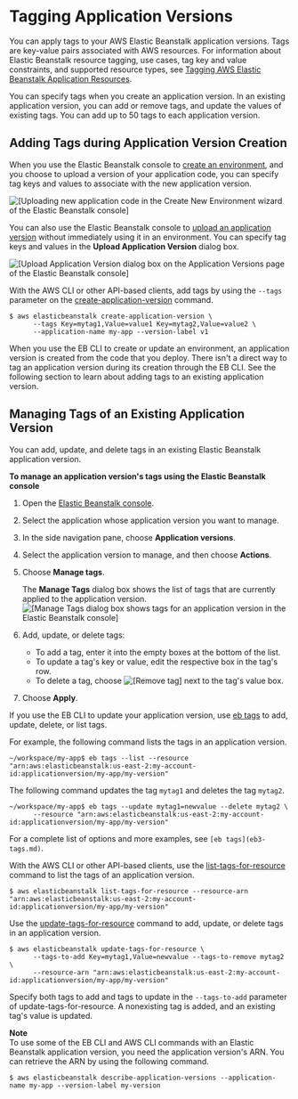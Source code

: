 # Tagging Application Versions<a name="applications-versions-tagging"></a>

You can apply tags to your AWS Elastic Beanstalk application versions\. Tags are key\-value pairs associated with AWS resources\. For information about Elastic Beanstalk resource tagging, use cases, tag key and value constraints, and supported resource types, see [Tagging AWS Elastic Beanstalk Application Resources](applications-tagging-resources.md)\.

You can specify tags when you create an application version\. In an existing application version, you can add or remove tags, and update the values of existing tags\. You can add up to 50 tags to each application version\.

## Adding Tags during Application Version Creation<a name="applications-versions-tagging.create"></a>

When you use the Elastic Beanstalk console to [create an environment](environments-create-wizard.md), and you choose to upload a version of your application code, you can specify tag keys and values to associate with the new application version\.

![\[Uploading new application code in the Create New Environment wizard of the Elastic Beanstalk console\]](http://docs.aws.amazon.com/elasticbeanstalk/latest/dg/images/wizard-environment-appcode-upload.png)

You can also use the Elastic Beanstalk console to [upload an application version](applications-versions.md) without immediately using it in an environment\. You can specify tag keys and values in the **Upload Application Version** dialog box\.

![\[Upload Application Version dialog box on the Application Versions page of the Elastic Beanstalk console\]](http://docs.aws.amazon.com/elasticbeanstalk/latest/dg/images/applications-version-upload-dialog.png)

With the AWS CLI or other API\-based clients, add tags by using the `--tags` parameter on the [create\-application\-version](https://docs.aws.amazon.com/cli/latest/reference/elasticbeanstalk/create-application-version.html) command\.

```
$ aws elasticbeanstalk create-application-version \
      --tags Key=mytag1,Value=value1 Key=mytag2,Value=value2 \
      --application-name my-app --version-label v1
```

When you use the EB CLI to create or update an environment, an application version is created from the code that you deploy\. There isn't a direct way to tag an application version during its creation through the EB CLI\. See the following section to learn about adding tags to an existing application version\.

## Managing Tags of an Existing Application Version<a name="applications-versions-tagging.manage"></a>

You can add, update, and delete tags in an existing Elastic Beanstalk application version\.

**To manage an application version's tags using the Elastic Beanstalk console**

1. Open the [Elastic Beanstalk console](https://console.aws.amazon.com/elasticbeanstalk)\.

1. Select the application whose application version you want to manage\.

1. In the side navigation pane, choose **Application versions**\.

1. Select the application version to manage, and then choose **Actions**\.

1. Choose **Manage tags**\.

   The **Manage Tags** dialog box shows the list of tags that are currently applied to the application version\.  
![\[Manage Tags dialog box shows tags for an application version in the Elastic Beanstalk console\]](http://docs.aws.amazon.com/elasticbeanstalk/latest/dg/images/tagging-manage-tags-dialog-appversion.png)

1. Add, update, or delete tags:
   + To add a tag, enter it into the empty boxes at the bottom of the list\.
   + To update a tag's key or value, edit the respective box in the tag's row\.
   + To delete a tag, choose ![\[Remove tag\]](http://docs.aws.amazon.com/elasticbeanstalk/latest/dg/images/x.png) next to the tag's value box\.

1. Choose **Apply**\.

If you use the EB CLI to update your application version, use [eb tags](eb3-tags.md) to add, update, delete, or list tags\.

For example, the following command lists the tags in an application version\.

```
~/workspace/my-app$ eb tags --list --resource "arn:aws:elasticbeanstalk:us-east-2:my-account-id:applicationversion/my-app/my-version"
```

The following command updates the tag `mytag1` and deletes the tag `mytag2`\.

```
~/workspace/my-app$ eb tags --update mytag1=newvalue --delete mytag2 \
      --resource "arn:aws:elasticbeanstalk:us-east-2:my-account-id:applicationversion/my-app/my-version"
```

For a complete list of options and more examples, see `[eb tags](eb3-tags.md)`\.

With the AWS CLI or other API\-based clients, use the [list\-tags\-for\-resource](https://docs.aws.amazon.com/cli/latest/reference/elasticbeanstalk/list-tags-for-resource.html) command to list the tags of an application version\.

```
$ aws elasticbeanstalk list-tags-for-resource --resource-arn "arn:aws:elasticbeanstalk:us-east-2:my-account-id:applicationversion/my-app/my-version"
```

Use the [update\-tags\-for\-resource](https://docs.aws.amazon.com/cli/latest/reference/elasticbeanstalk/update-tags-for-resource.html) command to add, update, or delete tags in an application version\.

```
$ aws elasticbeanstalk update-tags-for-resource \
      --tags-to-add Key=mytag1,Value=newvalue --tags-to-remove mytag2 \
      --resource-arn "arn:aws:elasticbeanstalk:us-east-2:my-account-id:applicationversion/my-app/my-version"
```

Specify both tags to add and tags to update in the `--tags-to-add` parameter of update\-tags\-for\-resource\. A nonexisting tag is added, and an existing tag's value is updated\.

**Note**  
To use some of the EB CLI and AWS CLI commands with an Elastic Beanstalk application version, you need the application version's ARN\. You can retrieve the ARN by using the following command\.  

```
$ aws elasticbeanstalk describe-application-versions --application-name my-app --version-label my-version
```